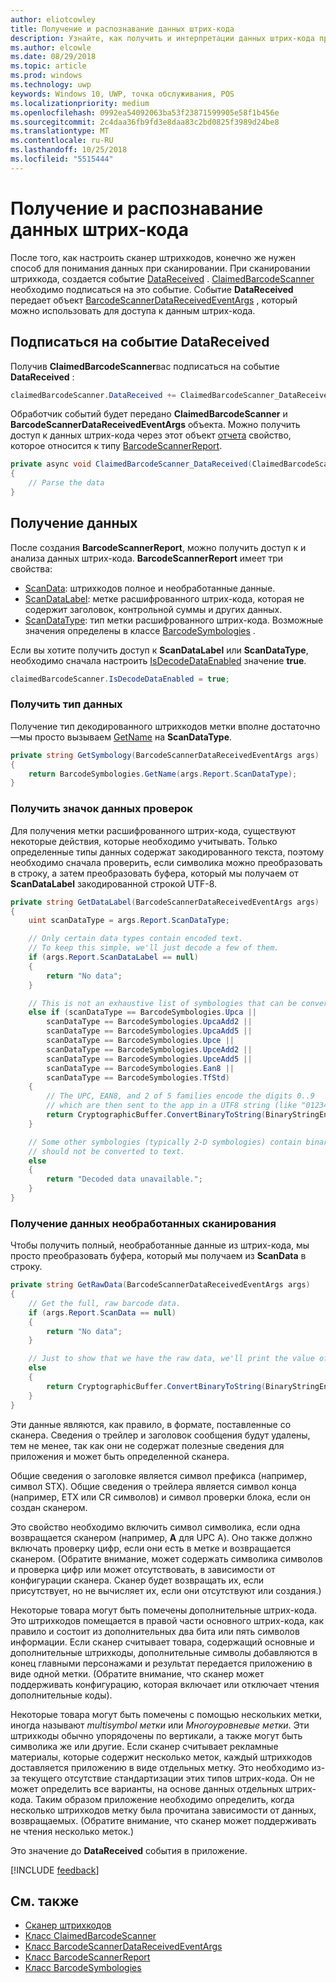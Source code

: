 ```yaml
---
author: eliotcowley
title: Получение и распознавание данных штрих-кода
description: Узнайте, как получить и интерпретации данных штрих-кода при сканировании.
ms.author: elcowle
ms.date: 08/29/2018
ms.topic: article
ms.prod: windows
ms.technology: uwp
keywords: Windows 10, UWP, точка обслуживания, POS
ms.localizationpriority: medium
ms.openlocfilehash: 0992ea54092063ba53f23871599905e58f1b456e
ms.sourcegitcommit: 2c4daa36fb9fd3e8daa83c2bd0825f3989d24be8
ms.translationtype: MT
ms.contentlocale: ru-RU
ms.lasthandoff: 10/25/2018
ms.locfileid: "5515444"
---
```

# <a name="obtain-and-understand-barcode-data"></a>Получение и распознавание данных штрих-кода

После того, как настроить сканер штрихкодов, конечно же нужен способ для понимания данных при сканировании. При сканировании штрихкода, создается событие [DataReceived](https://docs.microsoft.com/uwp/api/windows.devices.pointofservice.claimedbarcodescanner.datareceived) . [ClaimedBarcodeScanner](https://docs.microsoft.com/uwp/api/windows.devices.pointofservice.claimedbarcodescanner) необходимо подписаться на это событие. Событие **DataReceived** передает объект [BarcodeScannerDataReceivedEventArgs](https://docs.microsoft.com/uwp/api/windows.devices.pointofservice.barcodescannerdatareceivedeventargs) , который можно использовать для доступа к данным штрих-кода.

## <a name="subscribe-to-the-datareceived-event"></a>Подписаться на событие DataReceived

Получив **ClaimedBarcodeScanner**вас подписаться на событие **DataReceived** :

```cs
claimedBarcodeScanner.DataReceived += ClaimedBarcodeScanner_DataReceived;
```

Обработчик событий будет передано **ClaimedBarcodeScanner** и **BarcodeScannerDataReceivedEventArgs** объекта. Можно получить доступ к данных штрих-кода через этот объект [отчета](https://docs.microsoft.com/uwp/api/windows.devices.pointofservice.barcodescannerdatareceivedeventargs.report#Windows_Devices_PointOfService_BarcodeScannerDataReceivedEventArgs_Report) свойство, которое относится к типу [BarcodeScannerReport](https://docs.microsoft.com/uwp/api/windows.devices.pointofservice.barcodescannerreport).

```cs
private async void ClaimedBarcodeScanner_DataReceived(ClaimedBarcodeScanner sender, BarcodeScannerDataReceivedEventArgs args)
{
    // Parse the data
}
```

## <a name="get-the-data"></a>Получение данных

После создания **BarcodeScannerReport**, можно получить доступ к и анализа данных штрих-кода. **BarcodeScannerReport** имеет три свойства:

* [ScanData](https://docs.microsoft.com/uwp/api/windows.devices.pointofservice.barcodescannerreport.scandata): штрихкодов полное и необработанные данные.
* [ScanDataLabel](https://docs.microsoft.com/uwp/api/windows.devices.pointofservice.barcodescannerreport.scandatalabel): метке расшифрованного штрих-кода, которая не содержит заголовок, контрольной суммы и других данных.
* [ScanDataType](https://docs.microsoft.com/uwp/api/windows.devices.pointofservice.barcodescannerreport.scandatatype): тип метки расшифрованного штрих-кода. Возможные значения определены в классе [BarcodeSymbologies](https://docs.microsoft.com/uwp/api/windows.devices.pointofservice.barcodesymbologies) .

Если вы хотите получить доступ к **ScanDataLabel** или **ScanDataType**, необходимо сначала настроить [IsDecodeDataEnabled](https://docs.microsoft.com/uwp/api/windows.devices.pointofservice.claimedbarcodescanner.isdecodedataenabled#Windows_Devices_PointOfService_ClaimedBarcodeScanner_IsDecodeDataEnabled) значение **true**.

```cs
claimedBarcodeScanner.IsDecodeDataEnabled = true;
```

### <a name="get-the-scan-data-type"></a>Получить тип данных

Получение тип декодированного штрихкодов метки вполне достаточно&mdash;мы просто вызываем [GetName](https://docs.microsoft.com/uwp/api/windows.devices.pointofservice.barcodesymbologies.getname) на **ScanDataType**.

```cs
private string GetSymbology(BarcodeScannerDataReceivedEventArgs args)
{
    return BarcodeSymbologies.GetName(args.Report.ScanDataType);
}
```

### <a name="get-the-scan-data-label"></a>Получить значок данных проверок

Для получения метки расшифрованного штрих-кода, существуют некоторые действия, которые необходимо учитывать. Только определенные типы данных содержат закодированного текста, поэтому необходимо сначала проверить, если символика можно преобразовать в строку, а затем преобразовать буфера, который мы получаем от **ScanDataLabel** закодированной строкой UTF-8.

```cs
private string GetDataLabel(BarcodeScannerDataReceivedEventArgs args)
{
    uint scanDataType = args.Report.ScanDataType;

    // Only certain data types contain encoded text.
    // To keep this simple, we'll just decode a few of them.
    if (args.Report.ScanDataLabel == null)
    {
        return "No data";
    }

    // This is not an exhaustive list of symbologies that can be converted to a string.
    else if (scanDataType == BarcodeSymbologies.Upca ||
        scanDataType == BarcodeSymbologies.UpcaAdd2 ||
        scanDataType == BarcodeSymbologies.UpcaAdd5 ||
        scanDataType == BarcodeSymbologies.Upce ||
        scanDataType == BarcodeSymbologies.UpceAdd2 ||
        scanDataType == BarcodeSymbologies.UpceAdd5 ||
        scanDataType == BarcodeSymbologies.Ean8 ||
        scanDataType == BarcodeSymbologies.TfStd)
    {
        // The UPC, EAN8, and 2 of 5 families encode the digits 0..9
        // which are then sent to the app in a UTF8 string (like "01234").
        return CryptographicBuffer.ConvertBinaryToString(BinaryStringEncoding.Utf8, args.Report.ScanDataLabel);
    }

    // Some other symbologies (typically 2-D symbologies) contain binary data that
    // should not be converted to text.
    else
    {
        return "Decoded data unavailable.";
    }
}
```

### <a name="get-the-raw-scan-data"></a>Получение данных необработанных сканирования

Чтобы получить полный, необработанные данные из штрих-кода, мы просто преобразовать буфера, который мы получаем из **ScanData** в строку.

```cs
private string GetRawData(BarcodeScannerDataReceivedEventArgs args)
{
    // Get the full, raw barcode data.
    if (args.Report.ScanData == null)
    {
        return "No data";
    }

    // Just to show that we have the raw data, we'll print the value of the bytes.
    else
    {
        return CryptographicBuffer.ConvertBinaryToString(BinaryStringEncoding.Utf8, args.Report.ScanData);
    }
}
```

Эти данные являются, как правило, в формате, поставленные со сканера. Сведения о трейлер и заголовок сообщения будут удалены, тем не менее, так как они не содержат полезные сведения для приложения и может быть определенной сканера.

Общие сведения о заголовке является символ префикса (например, символ STX). Общие сведения о трейлера является символ конца (например, ETX или CR символов) и символ проверки блока, если он создан сканером.

Это свойство необходимо включить символ символика, если одна возвращается сканером (например, **A** для UPC A). Оно также должно включать проверку цифр, если они есть в метке и возвращается сканером. (Обратите внимание, может содержать символика символов и проверка цифр или может отсутствовать, в зависимости от конфигурации сканера. Сканер будет возвращать их, если присутствует, но не вычисляет их, если они отсутствуют или создания.)

Некоторые товара могут быть помечены дополнительные штрих-кода. Это штрихкодов помещается в правой части основного штрих-кода, как правило и состоит из дополнительных два бита или пять символов информации. Если сканер считывает товара, содержащий основные и дополнительные штрихкоды, дополнительные символы добавляются в конец главными персонажами и результат передается приложению в виде одной метки. (Обратите внимание, что сканер может поддерживать конфигурацию, которая включает или отключает чтения дополнительные коды).

Некоторые товара могут быть помечены с помощью нескольких метки, иногда называют *multisymbol метки* или *Многоуровневые метки*. Эти штрихкоды обычно упорядочены по вертикали, а также могут быть символика же или другие. Если сканер считывает рекламные материалы, которые содержит несколько меток, каждый штрихкодов доставляется приложению в виде отдельных метку. Это необходимо из-за текущего отсутствие стандартизации этих типов штрих-кода. Он не может определить все варианты, на основе данных отдельных штрих-кода. Таким образом приложение необходимо определить, когда несколько штрихкодов метку была прочитана зависимости от данных, возвращаемых. (Обратите внимание, что сканер может поддерживать не чтения несколько меток.)

Это значение до **DataReceived** события в приложение.

[!INCLUDE [feedback](./includes/pos-feedback.md)]

## <a name="see-also"></a>См. также
* [Сканер штрихкодов](pos-barcodescanner.md)
* [Класс ClaimedBarcodeScanner](https://docs.microsoft.com/uwp/api/windows.devices.pointofservice.barcodesymbologies.getname)
* [Класс BarcodeScannerDataReceivedEventArgs](https://docs.microsoft.com/uwp/api/windows.devices.pointofservice.barcodescannerdatareceivedeventargs)
* [Класс BarcodeScannerReport](https://docs.microsoft.com/uwp/api/windows.devices.pointofservice.barcodescannerreport)
* [Класс BarcodeSymbologies](https://docs.microsoft.com/uwp/api/windows.devices.pointofservice.barcodesymbologies)